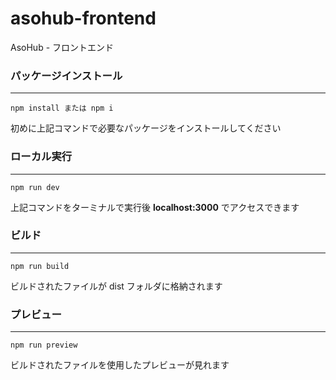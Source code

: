 # asohub-frontend

AsoHub - フロントエンド

### パッケージインストール

---

```
npm install または npm i
```

初めに上記コマンドで必要なパッケージをインストールしてください

### ローカル実行

---

```
npm run dev
```

上記コマンドをターミナルで実行後 **localhost:3000** でアクセスできます

### ビルド

---

```
npm run build
```

ビルドされたファイルが dist フォルダに格納されます

### プレビュー

---

```
npm run preview
```

ビルドされたファイルを使用したプレビューが見れます
